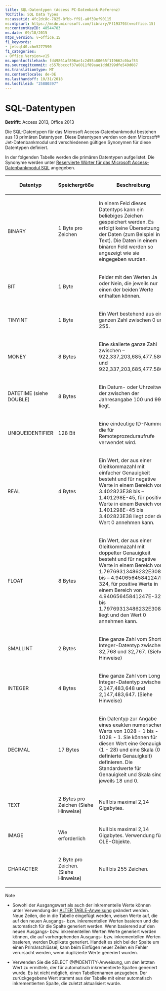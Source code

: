 ```yaml
---
title: SQL-Datentypen (Access PC-Datenbank-Referenz)
TOCTitle: SQL Data Types
ms:assetid: 4fc2dc8c-7825-8fbb-ff91-a0f39ef90115
ms:mtpsurl: https://msdn.microsoft.com/library/Ff193793(v=office.15)
ms:contentKeyID: 48544783
ms.date: 09/18/2015
mtps_version: v=office.15
f1_keywords:
- jetsql40.chm5277590
f1_categories:
- Office.Version=v15
ms.openlocfilehash: fd49861af896ae1c2d55a80665f119662c0baf53
ms.sourcegitcommit: c557bbcccf37a6011f89aae1ddd399dfe549d087
ms.translationtype: MT
ms.contentlocale: de-DE
ms.lasthandoff: 10/31/2018
ms.locfileid: "25880397"
---
```

# <a name="sql-data-types"></a>SQL-Datentypen


**Betrifft**: Access 2013, Office 2013

Die SQL-Datentypen für das Microsoft Access-Datenbankmodul bestehen aus 13 primären Datentypen. Diese Datentypen werden von dem Microsoft® Jet-Datenbankmodul und verschiedenen gültigen Synonymen für diese Datentypen definiert.

In der folgenden Tabelle werden die primären Datentypen aufgelistet. Die Synonyme werden unter [Reservierte Wörter für das Microsoft Access-Datenbankmodul SQL](sql-reserved-words.md) angegeben.

<table>
<colgroup>
<col style="width: 33%" />
<col style="width: 33%" />
<col style="width: 33%" />
</colgroup>
<thead>
<tr class="header">
<th><p>Datentyp</p></th>
<th><p>Speichergröße</p></th>
<th><p>Beschreibung</p></th>
</tr>
</thead>
<tbody>
<tr class="odd">
<td><p>BINARY</p></td>
<td><p>1 Byte pro Zeichen</p></td>
<td><p>In einem Feld dieses Datentyps kann ein beliebiges Zeichen gespeichert werden. Es erfolgt keine Übersetzung der Daten (zum Beispiel in Text). Die Daten in einem binären Feld werden so angezeigt wie sie eingegeben wurden.</p></td>
</tr>
<tr class="even">
<td><p>BIT</p></td>
<td><p>1 Byte</p></td>
<td><p>Felder mit den Werten Ja oder Nein, die jeweils nur einen der beiden Werte enthalten können.</p></td>
</tr>
<tr class="odd">
<td><p>TINYINT</p></td>
<td><p>1 Byte</p></td>
<td><p>Ein Wert bestehend aus einer ganzen Zahl zwischen 0 und 255.</p></td>
</tr>
<tr class="even">
<td><p>MONEY</p></td>
<td><p>8 Bytes</p></td>
<td><p>Eine skalierte ganze Zahl zwischen – 922,337,203,685,477.5808 und 922,337,203,685,477.5807.</p></td>
</tr>
<tr class="odd">
<td><p>DATETIME (siehe DOUBLE)</p></td>
<td><p>8 Bytes</p></td>
<td><p>Ein Datum- oder Uhrzeitwert, der zwischen der Jahresangabe 100 und 9999 liegt.</p></td>
</tr>
<tr class="even">
<td><p>UNIQUEIDENTIFIER</p></td>
<td><p>128 Bit</p></td>
<td><p>Eine eindeutige ID-Nummer, die für Remoteprozeduraufrufe verwendet wird.</p></td>
</tr>
<tr class="odd">
<td><p>REAL</p></td>
<td><p>4 Bytes</p></td>
<td><p>Ein Wert, der aus einer Gleitkommazahl mit einfacher Genauigkeit besteht und für negative Werte in einem Bereich von – 3.402823E38 bis – 1.401298E-45, für positive Werte in einem Bereich von 1.401298E-45 bis 3.402823E38 liegt oder den Wert 0 annehmen kann.</p></td>
</tr>
<tr class="even">
<td><p>FLOAT</p></td>
<td><p>8 Bytes</p></td>
<td><p>Ein Wert, der aus einer Gleitkommazahl mit doppelter Genauigkeit besteht und für negative Werte in einem Bereich von – 1.79769313486232E308 bis – 4.94065645841247E-324, für positive Werte in einem Bereich von 4.94065645841247E-324 bis 1.79769313486232E308 liegt und den Wert 0 annehmen kann.</p></td>
</tr>
<tr class="odd">
<td><p>SMALLINT</p></td>
<td><p>2 Bytes</p></td>
<td><p>Eine ganze Zahl vom Short Integer-Datentyp zwischen – 32,768 und 32,767. (Siehe Hinweise)</p></td>
</tr>
<tr class="even">
<td><p>INTEGER</p></td>
<td><p>4 Bytes</p></td>
<td><p>Eine ganze Zahl vom Long Integer-Datentyp zwischen – 2,147,483,648 und 2,147,483,647. (Siehe Hinweise)</p></td>
</tr>
<tr class="odd">
<td><p>DECIMAL</p></td>
<td><p>17 Bytes</p></td>
<td><p>Ein Datentyp zur Angabe eines exakten numerischen Werts von 1028 - 1 bis - 1028 - 1. Sie können für diesen Wert eine Genauigkeit (1 - 28) und eine Skala (0 - definierte Genauigkeit) definieren. Die Standardwerte für Genauigkeit und Skala sind jeweils 18 und 0.</p></td>
</tr>
<tr class="even">
<td><p>TEXT</p></td>
<td><p>2 Bytes pro Zeichen (Siehe Hinweise)</p></td>
<td><p>Null bis maximal 2,14 Gigabytes.</p></td>
</tr>
<tr class="odd">
<td><p>IMAGE</p></td>
<td><p>Wie erforderlich</p></td>
<td><p>Null bis maximal 2,14 Gigabytes. Verwendung für OLE-Objekte.</p></td>
</tr>
<tr class="even">
<td><p>CHARACTER</p></td>
<td><p>2 Byte pro Zeichen. (Siehe Hinweise)</p></td>
<td><p>Null bis 255 Zeichen.</p></td>
</tr>
</tbody>
</table>



> [!NOTE]
> <UL>
> <LI>
> <P>Sowohl der Ausgangswert als auch der inkrementelle Werte können unter Verwendung der <A href="alter-table-statement-microsoft-access-sql.md">ALTER TABLE-Anweisung</A> geändert werden. Neue Zeilen, die in die Tabelle eingefügt werden, weisen Werte auf, die auf den neuen Ausgangs- bzw. inkrementellen Werten basieren und die automatisch für die Spalte generiert werden. Wenn basierend auf den neuen Ausgangs- bzw. inkrementellen Werten Werte generiert werden können, die auf vorhergehenden Ausgangs- bzw. inkrementellen Werten basieren, werden Duplikate generiert. Handelt es sich bei der Spalte um einen Primärschlüssel, kann beim Einfügen neuer Zeilen ein Fehler verursacht werden, wenn duplizierte Werte generiert wurden.</P>
> <LI>
> <P>Verwenden Sie die SELECT @@IDENTITY-Anweisung, um den letzten Wert zu ermitteln, der für automatisch inkrementierte Spalten generiert wurde. Es ist nicht möglich, einen Tabellennamen anzugeben. Der zurückgegebene Wert stammt aus der Tabelle mit einer automatisch inkrementierten Spalte, die zuletzt aktualisiert wurde.</P></LI></UL>


